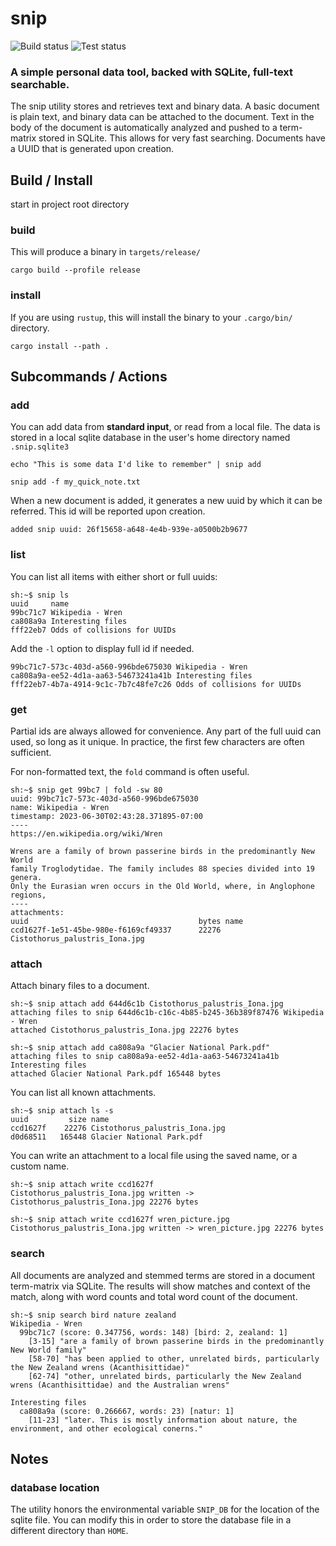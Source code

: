 # snip

![Build status](https://github.com/ryanfrishkorn/snip-rs/actions/workflows/build.yml/badge.svg)
![Test status](https://github.com/ryanfrishkorn/snip-rs/actions/workflows/test.yml/badge.svg)

### A simple personal data tool, backed with SQLite, full-text searchable.
The snip utility stores and retrieves text and binary data. A basic document is plain text, and binary data can be attached to the document. Text in the body of the document is automatically analyzed and pushed to a term-matrix stored in SQLite. This allows for very fast searching. Documents have a UUID that is generated upon creation.

## Build / Install

start in project root directory
### build
This will produce a binary in `targets/release/`
```
cargo build --profile release
```

### install
If you are using `rustup`, this will install the binary to your `.cargo/bin/` directory.
```
cargo install --path .
```

## Subcommands / Actions
### add
You can add data from **standard input**, or read from a local file.
The data is stored in a local sqlite database in the user's home directory named `.snip.sqlite3`
```
echo "This is some data I'd like to remember" | snip add
```

```
snip add -f my_quick_note.txt
```

When a new document is added, it generates a new uuid by which it can be referred. This id will be reported upon creation.

```
added snip uuid: 26f15658-a648-4e4b-939e-a0500b2b9677
```

### list
You can list all items with either short or full uuids:
```
sh:~$ snip ls
uuid     name
99bc71c7 Wikipedia - Wren
ca808a9a Interesting files
fff22eb7 Odds of collisions for UUIDs
```

Add the `-l` option to display full id if needed.
```
99bc71c7-573c-403d-a560-996bde675030 Wikipedia - Wren
ca808a9a-ee52-4d1a-aa63-54673241a41b Interesting files
fff22eb7-4b7a-4914-9c1c-7b7c48fe7c26 Odds of collisions for UUIDs
```

### get
Partial ids are always allowed for convenience. Any part of the full uuid can
used, so long as it unique. In practice, the first few characters are often
sufficient.

For non-formatted text, the `fold` command is often useful.
```
sh:~$ snip get 99bc7 | fold -sw 80
uuid: 99bc71c7-573c-403d-a560-996bde675030
name: Wikipedia - Wren
timestamp: 2023-06-30T02:43:28.371895-07:00
----
https://en.wikipedia.org/wiki/Wren

Wrens are a family of brown passerine birds in the predominantly New World
family Troglodytidae. The family includes 88 species divided into 19 genera.
Only the Eurasian wren occurs in the Old World, where, in Anglophone regions,
----
attachments:
uuid                                      bytes name
ccd1627f-1e51-45be-980e-f6169cf49337      22276 Cistothorus_palustris_Iona.jpg
```

### attach
Attach binary files to a document.
```
sh:~$ snip attach add 644d6c1b Cistothorus_palustris_Iona.jpg
attaching files to snip 644d6c1b-c16c-4b85-b245-36b389f87476 Wikipedia - Wren
attached Cistothorus_palustris_Iona.jpg 22276 bytes
```
```
sh:~$ snip attach add ca808a9a "Glacier National Park.pdf"
attaching files to snip ca808a9a-ee52-4d1a-aa63-54673241a41b Interesting files
attached Glacier National Park.pdf 165448 bytes
```

You can list all known attachments.
```
sh:~$ snip attach ls -s
uuid         size name
ccd1627f    22276 Cistothorus_palustris_Iona.jpg
d0d68511   165448 Glacier National Park.pdf
```

You can write an attachment to a local file using the saved name, or a custom name.

```
sh:~$ snip attach write ccd1627f
Cistothorus_palustris_Iona.jpg written -> Cistothorus_palustris_Iona.jpg 22276 bytes
```

```
sh:~$ snip attach write ccd1627f wren_picture.jpg
Cistothorus_palustris_Iona.jpg written -> wren_picture.jpg 22276 bytes
```

### search
All documents are analyzed and stemmed terms are stored in a document term-matrix via SQLite.
The results will show matches and context of the match, along with word counts and total word count of the document.
```
sh:~$ snip search bird nature zealand
Wikipedia - Wren
  99bc71c7 (score: 0.347756, words: 148) [bird: 2, zealand: 1]
    [3-15] "are a family of brown passerine birds in the predominantly New World family"
    [58-70] "has been applied to other, unrelated birds, particularly the New Zealand wrens (Acanthisittidae)"
    [62-74] "other, unrelated birds, particularly the New Zealand wrens (Acanthisittidae) and the Australian wrens"

Interesting files
  ca808a9a (score: 0.266667, words: 23) [natur: 1]
    [11-23] "later. This is mostly information about nature, the environment, and other ecological conerns."
```

## Notes

### database location
The utility honors the environmental variable `SNIP_DB` for the location of the sqlite file.
You can modify this in order to store the database file in a different directory than `HOME`.
